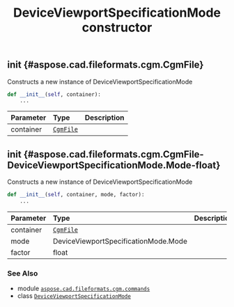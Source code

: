 ﻿---
title: DeviceViewportSpecificationMode constructor
second_title: Aspose.CAD for Python via .NET API References
description: 
type: docs
weight: 10
url: /python-net/aspose.cad.fileformats.cgm.commands/deviceviewportspecificationmode/__init__/
is_root: false
---

## __init__ {#aspose.cad.fileformats.cgm.CgmFile}

Constructs a new instance of DeviceViewportSpecificationMode



```python
def __init__(self, container):
    ...
```


| Parameter | Type | Description |
| :- | :- | :- |
| container | [`CgmFile`](/cad/python-net/aspose.cad.fileformats.cgm/cgmfile) |  |


## __init__ {#aspose.cad.fileformats.cgm.CgmFile-DeviceViewportSpecificationMode.Mode-float}

Constructs a new instance of DeviceViewportSpecificationMode



```python
def __init__(self, container, mode, factor):
    ...
```


| Parameter | Type | Description |
| :- | :- | :- |
| container | [`CgmFile`](/cad/python-net/aspose.cad.fileformats.cgm/cgmfile) |  |
| mode | DeviceViewportSpecificationMode.Mode |  |
| factor | float |  |



### See Also
* module [`aspose.cad.fileformats.cgm.commands`](../../)
* class [`DeviceViewportSpecificationMode`](/cad/python-net/aspose.cad.fileformats.cgm.commands/deviceviewportspecificationmode)

